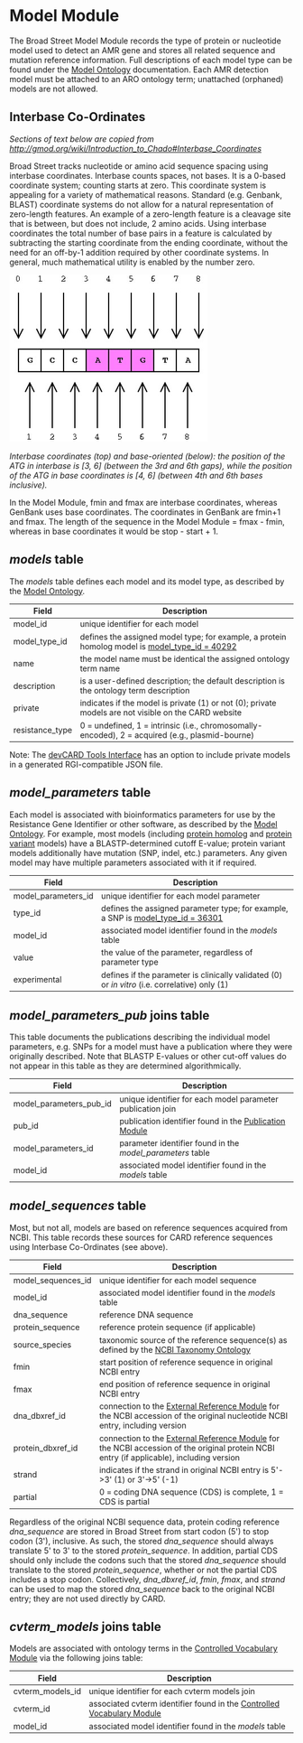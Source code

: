 # Model Module

The Broad Street Model Module records the type of protein or nucleotide model used to detect an AMR gene and stores all related sequence and mutation reference information. Full descriptions of each model type can be found under the [Model Ontology](/ontologies/model_ontology.md) documentation. Each AMR detection model must be attached to an ARO ontology term; unattached (orphaned) models are not allowed.

## Interbase Co-Ordinates

*Sections of text below are copied from http://gmod.org/wiki/Introduction_to_Chado#Interbase_Coordinates*

Broad Street tracks nucleotide or amino acid sequence spacing using interbase coordinates. Interbase counts spaces, not bases. It is a 0-based coordinate system; counting starts at zero. This coordinate system is appealing for a variety of mathematical reasons. Standard (e.g. Genbank, BLAST) coordinate systems do not allow for a natural representation of zero-length features. An example of a zero-length feature is a cleavage site that is between, but does not include, 2 amino acids. Using interbase coordinates the total number of base pairs in a feature is calculated by subtracting the starting coordinate from the ending coordinate, without the need for an off-by-1 addition required by other coordinate systems. In general, much mathematical utility is enabled by the number zero.

![Interbase](/img/interbase.jpg)

*Interbase coordinates (top) and base-oriented (below): the position of the ATG in interbase is [3, 6] (between the 3rd and 6th gaps), while the position of the ATG in base coordinates is [4, 6] (between 4th and 6th bases inclusive).*

In the Model Module, fmin and fmax are interbase coordinates, whereas GenBank uses base coordinates. The coordinates in GenBank are fmin+1 and fmax. The length of the sequence in the Model Module = fmax - fmin, whereas in base coordinates it would be stop - start + 1.

## *models* table

The *models* table defines each model and its model type, as described by the [Model Ontology](/ontologies/model_ontology.md). 

| Field | Description |
|-------|-------------|
| model_id | unique identifier for each model |
| model_type_id | defines the assigned model type; for example, a protein homolog model is [model_type_id = 40292](https://dune.mcmaster.ca/ontology/40292) |
| name | the model name must be identical the assigned ontology term name |
| description | is a user-defined description; the default description is the ontology term description |
| private | indicates if the model is private (1) or not (0); private models are not visible on the CARD website |
| resistance_type | 0 = undefined, 1 = intrinsic (i.e., chromosomally-encoded), 2 = acquired (e.g., plasmid-bourne) |

Note: The [devCARD Tools Interface](https://dune.mcmaster.ca/tools/generatejson) has an option to include private models in a generated RGI-compatible JSON file.

## *model_parameters* table

Each model is associated with bioinformatics parameters for use by the Resistance Gene Identifier or other software, as described by the [Model Ontology](/ontologies/model_ontology.md). For example, most models (including [protein homolog](https://dune.mcmaster.ca/ontology/40292) and [protein variant]((https://dune.mcmaster.ca/ontology/40293)) models) have a BLASTP-determined cutoff E-value; protein variant models additionally have mutation (SNP, indel, etc.) parameters. Any given model may have multiple parameters associated with it if required.

| Field | Description |
|-------|-------------|
| model_parameters_id | unique identifier for each model parameter |
| type_id | defines the assigned parameter type; for example, a SNP is [model_type_id = 36301](https://dune.mcmaster.ca/ontology/36301) |
| model_id | associated model identifier found in the *models* table |
| value | the value of the parameter, regardless of parameter type |
| experimental | defines if the parameter is clinically validated (0) or *in vitro* (i.e. correlative) only (1) |

## *model_parameters_pub* joins table

This table documents the publications describing the individual model parameters, e.g. SNPs for a model must have a publication where they were originally described. Note that BLASTP E-values or other cut-off values do not appear in this table as they are determined algorithmically.

| Field | Description |
|-------|-------------|
| model_parameters_pub_id | unique identifier for each model parameter publication join |
| pub_id | publication identifier found in the [Publication Module](/database_modules/publication_module.md) |
| model_parameters_id | parameter identifier found in the *model_parameters* table |
| model_id | associated model identifier found in the *models* table |

## *model_sequences* table

Most, but not all, models are based on reference sequences acquired from NCBI. This table records these sources for CARD reference sequences using Interbase Co-Ordinates (see above).

| Field | Description |
|-------|-------------|
| model_sequences_id | unique identifier for each model sequence |
| model_id | associated model identifier found in the *models* table |
| dna_sequence | reference DNA sequence |
| protein_sequence | reference protein sequence (if applicable) |
| source_species | taxonomic source of the reference sequence(s) as defined by the [NCBI Taxonomy Ontology](/ontologies/ncbi_taxonomy_ontology.md) |
| fmin | start position of reference sequence in original NCBI entry |
| fmax | end position of reference sequence in original NCBI entry |
| dna_dbxref_id | connection to the [External Reference Module](dbxref_module.md) for the NCBI accession of the original nucleotide NCBI entry, including version |
| protein_dbxref_id | connection to the [External Reference Module](dbxref_module.md) for the NCBI accession of the original protein NCBI entry (if applicable), including version |
| strand | indicates if the strand in original NCBI entry is 5'->3' (1) or 3'->5' (-1) |
| partial | 0 = coding DNA sequence (CDS) is complete, 1 = CDS is partial |

Regardless of the original NCBI sequence data, protein coding reference *dna_sequence* are stored in Broad Street from start codon (5') to stop codon (3'), inclusive. As such, the stored *dna_sequence* should always translate 5' to 3' to the stored *protein_sequence*. In addition, partial CDS should only include the codons such that the stored *dna_sequence* should translate to the stored *protein_sequence*, whether or not the partial CDS includes a stop codon. Collectively, *dna_dbxref_id*, *fmin*, *fmax*, and *strand* can be used to map the stored *dna_sequence* back to the original NCBI entry; they are not used directly by CARD.

## *cvterm_models* joins table

Models are associated with ontology terms in the [Controlled Vocabulary Module](database_modules/controlled_vocabulary_module.md) via the following joins table:

| Field | Description |
|-------|-------------|
| cvterm_models_id | unique identifier for each cvterm models join |
| cvterm_id | associated cvterm identifier found in the [Controlled Vocabulary Module](database_modules/controlled_vocabulary_module.md) |
| model_id | associated model identifier found in the *models* table |
